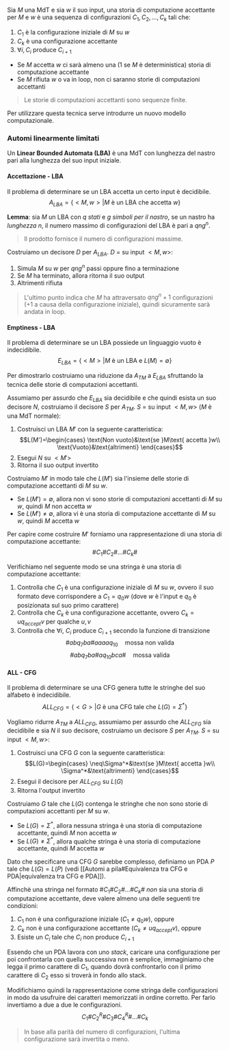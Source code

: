 Sia $M$ una MdT e sia $w$ il suo input, una storia di computazione accettante per $M$ e $w$ è una sequenza di configurazioni $C_1,C_2,...,C_k$ tali che:
1. $C_1$ è la configurazione iniziale di $M$ su $w$
2. $C_k$ è una configurazione accettante
3. $\forall i,C_i$ produce $C_{i+1}$

- Se $M$ accetta $w$ ci sarà almeno una ($1$ se $M$ è deterministica) storia di computazione accettante
- Se $M$ rifiuta $w$ o va in loop, non ci saranno storie di computazioni accettanti
>Le storie di computazioni accettanti sono sequenze finite.

Per utilizzare questa tecnica serve introdurre un nuovo modello computazionale.

### Automi linearmente limitati
Un **Linear Bounded Automata (LBA)** è una MdT con lunghezza del nastro pari alla lunghezza del suo input iniziale.

#### Accettazione - LBA
Il problema di determinare se un LBA accetta un certo input è decidibile.
$$A_{LBA}=\{<M,w>|M\text{ è un LBA che accetta }w\}$$

**Lemma**: sia $M$ un LBA con $q$ _stati_ e $g$ _simboli per il nastro_, se un nastro ha _lunghezza_ $n$, il numero massimo di configurazioni del LBA è pari a $qng^n$.
>Il prodotto fornisce il numero di configurazioni massime.

Costruiamo un decisore $D$ per $A_{LBA}$.
$D$ = su input $<M,w>$:
1. Simula $M$ su $w$ per $qng^n$ passi oppure fino a terminazione
2. Se $M$ ha terminato, allora ritorna il suo output
3. Altrimenti rifiuta
>L'ultimo punto indica che $M$ ha attraversato $qng^n+1$ configurazioni ($+1$ a causa della configurazione iniziale), quindi sicuramente sarà andata in loop.

#### Emptiness - LBA
Il problema di determinare se un LBA possiede un linguaggio vuoto è indecidibile.
$$E_{LBA}=\{<M>|M\text{ è un LBA e }L(M)=\emptyset\}$$

Per dimostrarlo costruiamo una riduzione da $A_{TM}$ a $E_{LBA}$ sfruttando la tecnica delle storie di computazioni accettanti.

Assumiamo per assurdo che $E_{LBA}$ sia decidibile e che quindi esista un suo decisore $N$, costruiamo il decisore $S$ per $A_{TM}$.
$S$ = su input $<M,w>$ ($M$ è una MdT normale):
1. Costruisci un LBA $M'$ con la seguente caratteristica:
$$L(M')=\begin{cases}
\text{Non vuoto}&\text{se }M\text{ accetta }w\\
\text{Vuoto}&\text{altrimenti}
\end{cases}$$
2. Esegui $N$ su $<M'>$
3. Ritorna il suo output invertito

Costruiamo $M'$ in modo tale che $L(M')$ sia l'insieme delle storie di computazione accettanti di $M$ su $w$.
- Se $L(M')=\emptyset$, allora non vi sono storie di computazioni accettanti di $M$ su $w$, quindi $M$ non accetta $w$
- Se $L(M')\neq\emptyset$, allora vi è una storia di computazione accettante di $M$ su $w$, quindi $M$ accetta $w$

Per capire come costruire $M'$ forniamo una rappresentazione di una storia di computazione accettante:
$$\#C_1\#C_2\#...\#C_k\#$$

Verifichiamo nel seguente modo se una stringa è una storia di computazione accettante:
1. Controlla che $C_1$ è una configurazione iniziale di $M$ su $w$, ovvero il suo formato deve corrispondere a $C_1=q_0w$ (dove $w$ è l'input e $q_0$ è posizionata sul suo primo carattere)
2. Controlla che $C_k$ è una configurazione accettante, ovvero $C_k=uq_{accept}v$ per qualche $u,v$
3. Controlla che $\forall i$, $C_i$ produce $C_{i+1}$ secondo la funzione di transizione
$$\#abq_7ba\#aaaaq_{10}\quad\text{mossa non valida}$$
$$\#abq_7ba\#aq_{10}bca\#\quad\text{mossa valida}$$

#### ALL - CFG
Il problema di determinare se una CFG genera tutte le stringhe del suo alfabeto è indecidibile.
$$ALL_{CFG}=\{<G>|G\text{ è una CFG tale che }L(G)=\Sigma^*\}$$

Vogliamo ridurre $A_{TM}$ a $ALL_{CFG}$, assumiamo per assurdo che $ALL_{CFG}$ sia decidibile e sia $N$ il suo decisore, costruiamo un decisore $S$ per $A_{TM}$.
$S$ = su input $<M,w>$:
1. Costruisci una CFG $G$ con la seguente caratteristica:
$$L(G)=\begin{cases}
\neq\Sigma^*&\text{se }M\text{ accetta }w\\
\Sigma^*&\text{altrimenti}
\end{cases}$$
2. Esegui il decisore per $ALL_{CFG}$ su $L(G)$
3. Ritorna l'output invertito

Costruiamo $G$ tale che $L(G)$ contenga le stringhe che non sono storie di computazioni accettanti per $M$ su $w$.
- Se $L(G)=\Sigma^*$, allora nessuna stringa è una storia di computazione accettante, quindi $M$ non accetta $w$
- Se $L(G)\neq\Sigma^*$, allora qualche stringa è una storia di computazione accettante, quindi $M$ accetta $w$

Dato che specificare una CFG $G$ sarebbe complesso, definiamo un PDA $P$ tale che $L(G)=L(P)$ (vedi [[Automi a pila#Equivalenza tra CFG e PDA|equivalenza tra CFG e PDA]]).

Affinchè una stringa nel formato $\#C_1\#C_2\#...\#C_k\#$ _non_ sia una storia di computazione accettante, deve valere almeno una delle seguenti tre condizioni:
1. $C_1$ non è una configurazione iniziale ($C_1\neq q_0w$), oppure
2. $C_k$ non è una configurazione accettante ($C_k\neq uq_{accept}v$), oppure
3. Esiste un $C_i$ tale che $C_i$ non produce $C_{i+1}$

Essendo che un PDA lavora con uno _stack_, caricare una configurazione per poi confrontarla con quella successiva non è semplice, immaginiamo che legga il primo carattere di $C_1$, quando dovrà confrontarlo con il primo carattere di $C_2$ esso si troverà in fondo allo stack.

Modifichiamo quindi la rappresentazione come stringa delle configurazioni in modo da usufruire dei caratteri memorizzati in ordine corretto.
Per farlo invertiamo a due a due le configurazioni.
$$C_1\#C_2^R\#C_3\#C_4^R\#...\#C_k$$
>In base alla parità del numero di configurazioni, l'ultima configurazione sarà invertita o meno.

